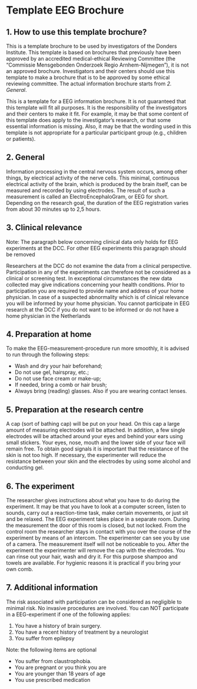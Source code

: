 # Template EEG Brochure

## 1. How to use this template brochure?

This is a template brochure to be used by investigators of the Donders Institute. This template is based on brochures that previously have been approved by an accredited medical-ethical Reviewing Committee (the “Commissie Mensgebonden Onderzoek Regio Arnhem-Nijmegen”), it is not an approved brochure. Investigators and their centers should use this template to make a brochure that is to be approved by some ethical reviewing committee. The actual information brochure starts from _2. General_.

This is a template for a EEG information brochure. It is not guaranteed that this template will fit all purposes. It is the responsibility of the investigators and their centers to make it fit. For example, it may be that some content of this template does apply to the investigator’s research, or that some essential information is missing. Also, it may be that the wording used in this template is not appropriate for a particular participant group (e.g., children or patients).

## 2. General

Information processing in the central nervous system occurs, among other things, by electrical activity of the nerve cells. This minimal, continuous electrical activity of the brain, which is produced by the brain itself, can be measured and recorded by using electrodes. The result of such a measurement is called an ElectroEncephaloGram, or EEG for short. Depending on the research goal, the duration of the EEG registration varies from about 30 minutes up to 2,5 hours.

## 3. Clinical relevance

Note: The paragraph below concerning clinical data only holds for EEG experiments at the DCC. For other EEG experiments this paragraph should be removed

Researchers at the DCC do not examine the data from a clinical perspective. Participation in any of the experiments can therefore not be considered as a clinical or screening test. In exceptional circumstances the new data collected may give indications concerning your health conditions. Prior to participation you are required to provide name and address of your home physician. In case of a suspected abnormality which is of clinical relevance you will be informed by your home physician. You cannot participate in EEG research at the DCC if you do not want to be informed or do not have a home physician in the Netherlands

## 4. Preparation at home

To make the EEG-measurement-procedure run more smoothly, it is advised to run through the following steps:

-	Wash and dry your hair beforehand;
-	Do not use gel, hairspray, etc.;
-	Do not use face cream or make-up;
-	If needed, bring a comb or hair brush;
-	Always bring (reading) glasses. Also if you are wearing contact lenses.

## 5. Preparation at the research centre

A cap (sort of bathing cap) will be put on your head. On this cap a large amount of measuring electrodes will be attached. In addition, a few single electrodes will be attached around your eyes and behind your ears using small stickers. Your eyes, nose, mouth and the lower side of your face will remain free. To obtain good signals it is important that the resistance of the skin is not too high. If necessary, the experimenter will reduce the resistance between your skin and the electrodes by using some alcohol and conducting gel.

## 6. The experiment
The researcher gives instructions about what you have to do during the experiment. It may be that you have to look at a computer screen, listen to sounds, carry out a reaction-time task, make certain movements, or just sit and be relaxed. The EEG experiment takes place in a separate room. During the measurement the door of this room is closed, but not locked. From the control room the researcher stays in contact with you over the course of the experiment by means of an intercom. The experimenter can see you by use of a camera. The measurement itself will not be noticeable to you. After the experiment the experimenter will remove the cap with the electrodes. You can rinse out your hair, wash and dry it. For this purpose shampoo and towels are available. For hygienic reasons it is practical if you bring your own comb.

## 7. Additional information
The risk associated with participation can be considered as negligible to minimal risk. No invasive procedures are involved.
You can NOT participate in a EEG-experiment if one of the following applies:

1. You have a history of brain surgery.
2. You have a recent history of treatment by a neurologist 
3. You suffer from epilepsy 

Note: the following items are optional

- You suffer from claustrophobia.
- You are pregnant or you think you are
- You are younger than 18 years of age
- You use prescribed medication 
